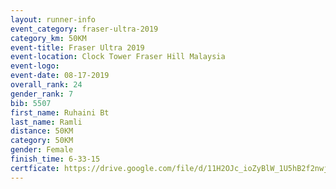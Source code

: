 ```yaml
---
layout: runner-info 
event_category: fraser-ultra-2019 
category_km: 50KM 
event-title: Fraser Ultra 2019 
event-location: Clock Tower Fraser Hill Malaysia 
event-logo: 
event-date: 08-17-2019 
overall_rank: 24
gender_rank: 7
bib: 5507
first_name: Ruhaini Bt
last_name: Ramli
distance: 50KM
category: 50KM
gender: Female
finish_time: 6-33-15
certficate: https://drive.google.com/file/d/11H2OJc_ioZyBlW_1U5hB2f2nwj0RKMqr/view?usp=sharing
---
```


